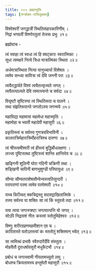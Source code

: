 ```yaml
---
title: ००५ ब्रह्मस्तुतिः
tags: [तन्त्रोक्त-रात्रिसूक्तम्]
---
```


<div class="audioEmbed"  caption="" src="https://archive.org/download/durgA-saptashatI/brahma-stutiH.mp3"></div>


विश्वेश्वरीं जगद्धात्रीं स्थितिसंहारकारिणीम् ।  
निद्रां भगवतीं विष्णोरतुलां तेजसः प्रभुः ॥१॥

ब्रह्मोवाच -

त्वं स्वाहा त्वं स्वधा त्वं हि वषट्कारः स्वरात्मिका ।  
सुधा त्वमक्षरे नित्ये त्रिधा मात्रात्मिका स्थिता ॥२॥

अर्धमात्रास्थिता नित्या यानुच्चार्या विशेषतः ।  
त्वमेव सन्ध्या सावित्रा त्वं देवि जननी परा ॥३॥

त्वयैतद्धार्यते विश्वं त्वयैतत्सृज्यते जगत् ।  
त्वयैतत्पाल्यते देवि त्वमत्स्यन्ते च सर्वदा ॥४॥

विसृष्टौ सृष्टिरुपा त्वं स्थितिरूपा च पालने ।  
तथा संहृतिरूपान्ते जगतोऽस्य जगन्मये ॥५॥

महाविद्या महामाया महामेधा महास्मृतिः ।  
महामोहा च भवती महादेवी महासुरी ॥६॥

प्रकृतिस्त्वं च सर्वस्य गुणत्रयविभाविनी ।  
कालरात्रिर्महारात्रिर्मोहरात्रिश्च दारुणा ॥७॥

त्वं श्रीस्त्वमीश्वरी त्वं हीस्त्वं बुद्धिर्बोधलक्षणा ।  
लज्जा पुष्टिस्तथा तुष्टिस्त्वं शान्तिः क्षान्तिरेव च ॥८॥

खङ्गिनी शूलिनी घोरा गदिनी चक्रिणी तथा ।  
शङ्खिनी चापिनी बाणभुशुण्डी परिघायुधा ॥९॥

सौम्या सौम्यतराशेषसौम्येभ्यस्त्वतिसुन्दरी ।  
परापराणां परमा त्वमेव परमेश्वरी ॥१०॥

यच्च किञ्चित् क्कचिद्वस्तु सदसद्वाखिलात्मिके ।  
तस्य सर्वस्य या शक्तिः सा त्वं किं स्तूयसे तदा ॥११॥

यया त्वया जगत्स्त्रष्टा जगत्पात्यत्ति यो जगत् ।  
सोऽपि निद्रावशं नीतः कस्त्वां स्तोतुमिहेश्वरः ॥१२॥

विष्णुः शरीरग्रहणमहमीशान एव च ।  
कारितास्ते यतोऽतस्त्वां कः स्ततोतुं शक्तिमान् भवेत् ॥१३॥

सा त्वमित्थं प्रभावैः स्वैरुदारैर्देवि संस्तुता ।  
मोहयैतौ दुराधर्षावसुरौ मधुकैटभौ ॥१४॥

प्रबोधं च जगत्स्वामी नीयतामच्युतो लघु ।  
बोधश्च क्रियतामस्य हन्तुमेतौ महासुरौ ॥१५॥